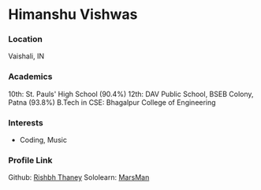 # Himanshu Vishwas

### Location

Vaishali, IN 

### Academics

10th: St. Pauls' High School (90.4%)
12th: DAV Public School, BSEB Colony, Patna (93.8%)
B.Tech in CSE: Bhagalpur College of Engineering

### Interests

- Coding, Music

### Profile Link

Github: [Rishbh Thaney](https://github.com/Rishabh42)
Sololearn: [MarsMan](https://www.sololearn.com/profile/8864070)

